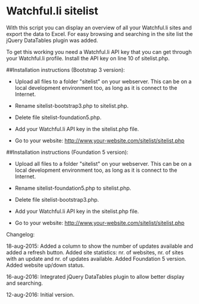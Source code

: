 Watchful.li sitelist
====================

With this script you can display an overview of all your Watchful.li sites and export the data to Excel.
For easy browsing and searching in the site list the jQuery DataTables plugin was added.

To get this working you need a Watchful.li API key that you can get through your Watchful.li profile.
Install the API key on line 10 of sitelist.php.

##Installation instructions (Bootstrap 3 version):

* Upload all files to a folder "sitelist" on your webserver. This can be on a local development environment too, as long as it is connect to the Internet.

* Rename sitelist-bootstrap3.php to sitelist.php.

* Delete file sitelist-foundation5.php.

* Add your Watchful.li API key in the sitelist.php file.

* Go to your website: http://www.your-website.com/sitelist/sitelist.php

##Installation instructions (Foundation 5 version):

* Upload all files to a folder "sitelist" on your webserver. This can be on a local development environment too, as long as it is connect to the Internet.

* Rename sitelist-foundation5.php to sitelist.php.

* Delete file sitelist-bootstrap3.php.

* Add your Watchful.li API key in the sitelist.php file.

* Go to your website: http://www.your-website.com/sitelist/sitelist.php

Changelog:

18-aug-2015: Added a column to show the number of updates available and added a refresh button. Added site statistics: nr. of websites, nr. of sites with an update and nr. of updates available. Added Foundation 5 version. Added website up/down status.

16-aug-2016: Integrated jQuery DataTables plugin to allow better display and searching.

12-aug-2016: Initial version.
